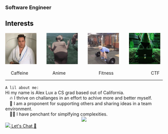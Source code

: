### Software Engineer
<div style="border:50px; color:black;">
  <h2> Interests </h2>
<img src="Github-Assets/coffee.gif" width="100px" height="100px" style="border:50px; color:black;" />&emsp;&emsp;
<img src="Github-Assets/attack-on-titan-funny.gif" width="100px" height="100px"/>&emsp;&emsp;
<img src="Github-Assets/weightlifting-lifting-weights.gif" width="100px" height="100px"/>&emsp;&emsp;
<img src="Github-Assets/hacker-python.gif" width="100px" height="100px"/>&emsp;&emsp;
</div>
&emsp; Caffeine &emsp;&emsp;&emsp;&emsp;&emsp; Anime &emsp;&emsp;&emsp;&emsp;&emsp;&emsp;&emsp; Fitness &emsp;&emsp;&emsp;&emsp;&emsp;&emsp;&emsp;&emsp; CTF

<!--
<div style="justify-content:space-evenly;">
  <ul style="list-style-type:none;"> 
    <li style="list-style-type:none;">Coffee</li>
    <li style="list-style-type:none;">Anime</li>
  </ul>
</div>
-->

<hr/>
<code>A lil about me: </code><br />
Hi my name is Alex Lux a CS grad based out of California.<br />
&emsp;🔥 I thrive on challanges in an effort to achive more and better myself.<br />
&emsp;🤝 I am a proponent for supporting others and sharing ideas in a team environment.<br />
&emsp;👨‍💻 I have penchant for simplfying complexities.<br /> 

<div align="center">
<img src="https://visitor-badge.glitch.me/badge?page_id=alexlux58.visitor-badge&left_color=red&right_color=blue&left_text=visitors" /> 
</div>

<a href="https://www.linkedin.com/in/alex-lux/" target="_blank">
  <img src="https://img.shields.io/badge/LinkedIn-0077B5?style=for-the-badge&logo=linkedin&logoColor=white" />
</a>

<!--
<a href="alexlux58" target="_blank">
  <img src="https://img.shields.io/badge/Gmail-D14836?style=for-the-badge&logo=gmail&logoColor=white" />
</a>
-->

<a href ="mailto:alexlux58@gmail.com?subject=From Github">
Let's Chat 💭
</a>

<!--
**alexlux58/alexlux58** is a ✨ _special_ ✨ repository because its `README.md` (this file) appears on your GitHub profile.

Here are some ideas to get you started:

- 🔭 I’m currently working on ...
- 🌱 I’m currently learning ...
- 👯 I’m looking to collaborate on ...
- 🤔 I’m looking for help with ...
- 💬 Ask me about ...
- 📫 How to reach me: ...
- 😄 Pronouns: ...
- ⚡ Fun fact: ...
-->

